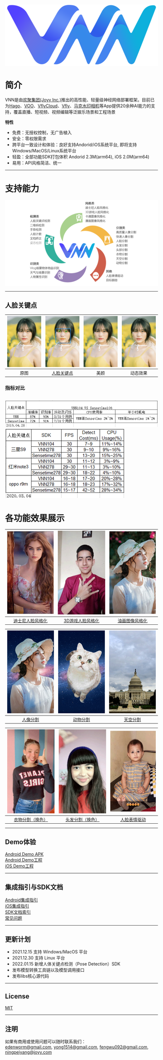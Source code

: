 ![Logo](./doc/resource/vnn_logo.png)

# 简介
VNN是由[欢聚集团(Joyy Inc.)](http://www.huanju.cn/)推出的高性能、轻量级神经网络部署框架。目前已为[Hago](https://www.ihago.net/)、[VOO](https://vooedit.com/)、[VflyCloud](https://cloud.vflyapp.com/desktop)、[Vfly](https://api-web.vflyapp.com/)、[马克水印相机](https://www.markiapp.com/)等App提供20余种AI能力的支持，覆盖直播、短视频、视频编辑等泛娱乐场景和工程场景

**特性**
- 免费：无授权控制，无广告植入
- 安全：零权限需求
- 跨平台一致设计和体验：良好支持Andorid/iOS系统平台, 即将支持Windows/MacOS/Linux系统平台
- 轻盈：全部功能SDK打包体积 Andorid 2.3M(arm64), iOS 2.0M(arm64)
- 易用：API风格简洁、统一

---

# 支持能力
![ability](./doc/resource/ability.png)


---

## 人脸关键点
 |![face_Img](./doc/resource/face_img.jpg)| ![face_keypoints](./doc/resource/face_keypoints.jpg)|![face_Img](./doc/resource/face_beautify.png)|![face278](./doc/resource/face278.gif) |
 | :----------------------------: | :--------------------------------: | :---------------------------: | :-----------------: |
 | 原图 | [人脸关键点](./doc/face_landmark_dtection.md)  | 美颜 | 动态效果 |

### 指标对比
![face104compare](./doc/resource/face104compare.png)  ![face278compare](./doc/resource/face278compare.png)
---

# 各功能效果展示

 

 | ![disney_example](./doc/resource/disney_example.gif) | ![3dgame_example](./doc/resource/3dgame_example.gif) |     ![comic_example](./doc/resource/comic_example.gif)     |
 | :--------------------------------------------------: | :--------------------------------------------------: | :--------------------------------------------------------: |
 |  [迪士尼人脸风格化](./doc/disney_face_stylizing.md)  | [3D游戏人脸风格化](./doc/3d_game_face_stylizing.md)  | [油画图像风格化](./doc/cartoonstylizing_comicstylizing.md) |

 | ![portrait_segment_example](./doc/resource/portrait_segment_example.gif) | ![animal_segment_example](./doc/resource/animal_segment_example.gif) | ![sky_segment_example](./doc/resource/sky_segment_example.gif) |
 | :----------------------------------------------------------------------: | :------------------------------------------------------------------: | :------------------------------------------------------------: |
 |                [人像分割](./doc/general_segmentation.md)                 |              [动物分割](./doc/general_segmentation.md)               |           [天空分割](./doc/general_segmentation.md)            |

  | ![clothes_segment_example](./doc/resource/clothes_segment_example.gif) | ![animal_segment_example](./doc/resource/hair_segment_eaxmple.gif) | ![face_reenactment_example](./doc/resource/face_reenactment_example.gif) |
  | :--------------------------------------------------------------------: | :----------------------------------------------------------------: | :----------------------------------------------------------------------: |
  |               [衣物分割（换色）](./doc/general_segmentation.md)                |             [头发分割（换色）](./doc/general_segmentation.md)              |                  [人脸表情驱动](./doc/face_reenactment.md)                   |


---

## Demo体验

[Android Demo APK](./demos/Android/vnn_demo.apk)  
[Android Demo工程](./demos/Android)  
[iOS Demo工程](./demos/iOS)  

---

## 集成指引与SDK文档

[Android集成指引](./demos/Android/readme.md)  
[iOS集成指引](./demos/iOS/readme.md)  
[SDK文档索引](./doc/doc_index.md)   
[常见问题](./doc/question_and_answer.md)

---

## 更新计划
- 2021.12.15 支持 Windows/MacOS 平台
- 2021.12.30 支持 Linux 平台
- 2022.01.15 新增人体关键点检测（Pose Detection）SDK
- 发布模型转换工具链以及模型调用接口
- 发布libs核心源代码

---
## License

[MIT](./license.txt)

---
## 注明
如果有商用或使用问题可以随时联系我们：  
edenworm@gmail.com, yong1514@gmail.com, fengwu092@gmail.com, ningpeiyang@joyy.com